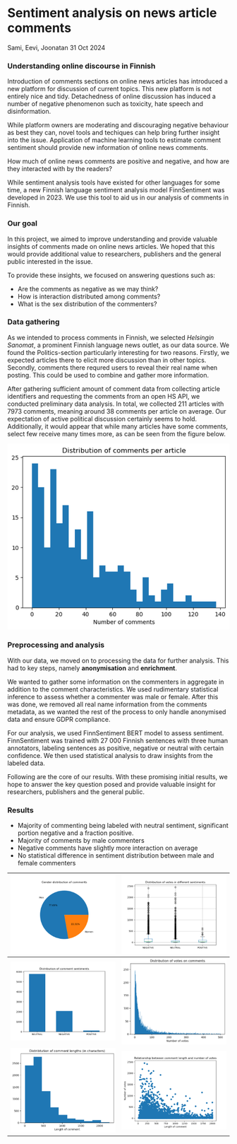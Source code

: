 # Sentiment analysis on news article comments

Sami, Eevi, Joonatan
31 Oct 2024

### Understanding online discourse in Finnish

Introduction of comments sections on online news articles has introduced a new platform for discussion of current topics. This new platform is not entirely nice and tidy. Detachedness of online discussion has induced a number of negative phenomenon such as toxicity, hate speech and disinformation.

While platform owners are moderating and discouraging negative behaviour as best they can, novel tools and techiques can help bring further insight into the issue. Application of machine learning tools to estimate comment sentiment should provide new information of online news comments.

How much of online news comments are positive and negative, and how are they interacted with by the readers?

While sentiment analysis tools have existed for other languages for some time, a new Finnish language sentiment analysis model FinnSentiment was developed in 2023. We use this tool to aid us in our analysis of comments in Finnish.


### Our goal

In this project, we aimed to improve understanding and provide valuable insights of comments made on online news articles. We hoped that this would provide additional value to researchers, publishers and the general public interested in the issue.

To provide these insights, we focused on answering questions such as:
- Are the comments as negative as we may think?
- How is interaction distributed among comments?
- What is the sex distribution of the commenters?


### Data gathering

As we intended to process comments in Finnish, we selected *Helsingin Sanomat*, a prominent Finnish language news outlet, as our data source. We found the Politics-section particularly interesting for two reasons. Firstly, we expected articles there to elicit more discussion than in other topics. Secondly, comments there requred users to reveal their real name when posting. This could be used to combine and gather more information.

After gathering sufficient amount of comment data from collecting article identifiers and requesting the comments from an open HS API, we conducted preliminary data analysis.
In total, we collected 211 articles with 7973 comments, meaning around 38 comments per article on average. Our expectation of active political discussion certainly seems to hold. Additionally, it would appear that while many articles have some comments, select few receive many times more, as can be seen from the figure below.

![Distribution of articles and comments](/images/numberOfCommentsPerArticle.png "Distribution of comments per article")

### Preprocessing and analysis

With our data, we moved on to processing the data for further analysis. This had to key steps, namely **anonymisation** and **enrichment**.

We wanted to gather some information on the commenters in aggregate in addition to the comment characteristics. We used rudimentary statistical inference to assess whether a commenter was male or female. After this was done, we removed all real name information from the comments metadata, as we wanted the rest of the process to only handle anonymised data and ensure GDPR compliance.

For our analysis, we used FinnSentiment BERT model to assess sentiment. FinnSentiment was trained with 27 000 Finnish sentences with three human annotators, labeling sentences as positive, negative or neutral with certain confidence. We then used statistical analysis to draw insights from the labeled data.

Following are the core of our results. With these promising initial results, we hope to answer the key question posed and provide valuable insight for researchers, publishers and the general public.


### Results

-	Majority of commenting being labeled with neutral sentiment, significant portion negative and a fraction positive.
-	Majority of comments by male commenters
-	Negative comments have slightly more interaction on average
-	No statistical difference in sentiment distribution between male and female commenters

| ![Distribution of female and male commenters](/images/piechart.png "Distribution of female and male commenters") | ![Distribution of vote in different sentiment categories](/images/boxplot.png "Distribution of vote in different sentiment categories") |
| ------------- | ------------- |
| ![A bar chart on the distribution of sentiments.](/images/sentiment_distribution.png "Distribution on sentiments") | ![Distribution of votes on comments](/images/distributionOfVotesOnComments.png "Distribution of votes on comments") |
| ![Distribution of comment lengths](/images/distributionOfCommentLengths.png "Distribution of comment lengths") | ![Relationship between votes and comment length](/images/votesLength.png "Relationship between votes and comment length")
